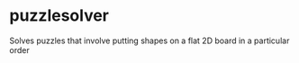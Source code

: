 puzzlesolver
============

Solves puzzles that involve putting shapes on a flat 2D board in a particular order
